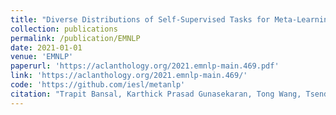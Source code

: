 ```yaml
---
title: "Diverse Distributions of Self-Supervised Tasks for Meta-Learning in NLP"
collection: publications
permalink: /publication/EMNLP
date: 2021-01-01
venue: 'EMNLP'
paperurl: 'https://aclanthology.org/2021.emnlp-main.469.pdf'
link: 'https://aclanthology.org/2021.emnlp-main.469/'
code: 'https://github.com/iesl/metanlp'
citation: "Trapit Bansal, Karthick Prasad Gunasekaran, Tong Wang, Tsendsuren Munkhdalai, and Andrew McCallum. 2021. Diverse Distributions of Self-Supervised Tasks for Meta-Learning in NLP. In Proceedings of the 2021 Conference on Empirical Methods in Natural Language Processing, pages 5812–5824, Online and Punta Cana, Dominican Republic. Association for Computational Linguistics."
---
```

